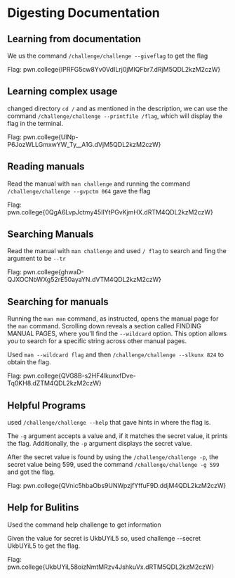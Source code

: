 # Digesting Documentation
## Learning from documentation
We us the command `/challenge/challenge --giveflag` to get the flag

Flag: pwn.college{IPRFG5cw8Yv0VdILrj0jMIQFbr7.dRjM5QDL2kzM2czW}
## Learning complex usage
changed directory `cd /` and as mentioned in the description, we can use the command  `/challenge/challenge --printfile /flag`, which will display the flag in the terminal.

Flag: pwn.college{UlNp-P6JozWLLGmxwYW_Ty__A1G.dVjM5QDL2kzM2czW}
## Reading manuals
Read the manual with `man challenge` and running the command `/challenge/challenge --gvpctm 064` gave the flag 

Flag: pwn.college{0QgA6LvpJctmy45IIYtPGvKjmHX.dRTM4QDL2kzM2czW}
## Searching Manuals
Read the manual with `man challenge` and used `/ flag` to search and fing the argument to be `--tr`

Flag: pwn.college{ghwaD-QJXOCNbWXg52rE50ayaYN.dVTM4QDL2kzM2czW}
## Searching for manuals
Running the `man man` command, as instructed, opens the manual page for the `man` command. Scrolling down reveals a section called FINDING MANUAL PAGES, where you'll find the `--wildcard` option. This option allows you to search for a specific string across other manual pages.

Used `man --wildcard flag` and then `/challenge/challenge --slkunx 824` to obtain the flag.

Flag: pwn.college{QVG8B-s2HF4lkunxfDve-Tq0KH8.dZTM4QDL2kzM2czW}
## Helpful Programs
used `/challenge/challenge --help` that gave hints in where the flag is. 

The `-g` argument accepts a value and, if it matches the secret value, it prints the flag. Additionally, the `-p` argument displays the secret value.

After the secret value is found by using the `/challenge/challenge -p`, the secret value being 599, used the command `/challenge/challenge -g 599` and got the flag.

Flag: pwn.college{QVnic5hbaObs9UNWpzjfYffuF9D.ddjM4QDL2kzM2czW}
## Help for Bulitins
Used the command help challenge to get information

Given the value for secret is UkbUYiL5 so, used challenge --secret UkbUYiL5 to get the flag.

Flag: pwn.college{UkbUYiL58oizNmtMRzv4JshkuVx.dRTM5QDL2kzM2czW}

